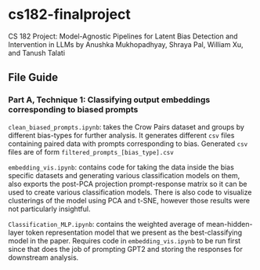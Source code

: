 # cs182-finalproject
CS 182 Project: Model-Agnostic Pipelines for Latent Bias Detection and Intervention in LLMs
by Anushka Mukhopadhyay, Shraya Pal, William Xu, and Tanush Talati

## File Guide
### Part A, Technique 1: Classifying output embeddings corresponding to biased prompts

`clean_biased_prompts.ipynb`: takes the Crow Pairs dataset and groups by different bias-types for further analysis.
It generates different `csv` files containing paired data with prompts corresponding to bias. Generated `csv` files are of 
form `filtered_prompts_[bias_type].csv`

 `embedding_vis.ipynb`: contains code for taking the data inside the bias specific datasets and generating various classification 
 models on them, also exports the post-PCA projection prompt-response matrix so it can be used to create various classification models. There is also code to visualize
 clusterings of the model using PCA and t-SNE, however those results were not particularly insightful.

 `Classification_MLP.ipynb`: contains the weighted average of mean-hidden-layer token representation model
 that we present as the best-classifying model in the paper. Requires code in  `embedding_vis.ipynb` to be run first since that
 does the job of prompting GPT2 and storing the responses for downstream analysis.

